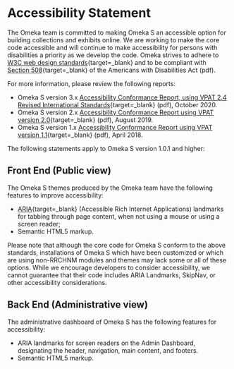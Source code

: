 # Accessibility Statement

The Omeka team is committed to making Omeka S an accessible option for building collections and exhibits online. We are working to make the core code accessible and will continue to make accessibility for persons with disabilities a priority as we develop the code. Omeka strives to adhere to [W3C web design standards](http://www.w3.org/standards/){target=_blank} and to be compliant with [Section 508](http://www.section508.gov/){target=_blank} of the Americans with Disabilities Act (pdf).

For more information, please review the following reports:
- Omeka S version 3.x [Accessibility Conformance Report, using VPAT 2.4 Revised International Standards](files/OmekaS3x_ACR.pdf){target=_blank} (pdf), October 2020.
- Omeka S version 2.x [Accessibility Conformance Report using VPAT version 2.0](files/VPAT_OmekaS2-0-1.pdf){target=_blank} (pdf), August 2019.
- Omeka S version 1.x [Accessibility Conformance Report using VPAT version 1.1](files/VPAT2.0-OmekaS1-1.pdf){target=_blank} (pdf), April 2018.

The following statements apply to Omeka S version 1.0.1 and higher:

## Front End (Public view)

The Omeka S themes produced by the Omeka team have the following features to improve accessibility:

-   [ARIA](http://www.w3.org/WAI/intro/aria){target=_blank} (Accessible Rich Internet Applications) landmarks for tabbing through page content, when not using a mouse or using a screen reader;
-   Semantic HTML5 markup.

Please note that although the core code for Omeka S conform to the above standards, installations of Omeka S which have been customized or which are using non-RRCHNM modules and themes may lack some or all of these options. While we encourage developers to consider accessibility, we cannot guarantee that their code includes ARIA Landmarks, SkipNav, or other accessibility considerations.

## Back End (Administrative view)

The administrative dashboard of Omeka S has the following features for accessibility:

-   ARIA landmarks for screen readers on the Admin Dashboard, designating the header, navigation, main content, and footers.
-   Semantic HTML5 markup.
